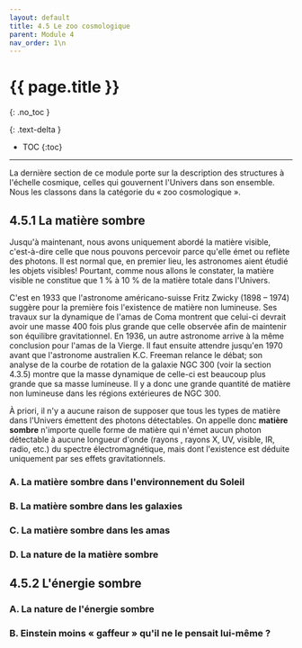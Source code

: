 ```yaml
---
layout: default
title: 4.5 Le zoo cosmologique
parent: Module 4
nav_order: 1\n
---
```


# {{ page.title }}
{: .no_toc }

{: .text-delta }
- TOC
{:toc}
---
La dernière section de ce module porte sur la description des structures à l'échelle cosmique, celles qui gouvernent l'Univers dans son ensemble. Nous les classons dans la catégorie du « zoo cosmologique ».

## 4.5.1 La matière sombre

Jusqu'à maintenant, nous avons uniquement abordé la matière visible, c'est-à-dire celle que nous pouvons percevoir parce qu'elle émet ou reflète des photons. Il est normal que, en premier lieu, les astronomes aient étudié les objets visibles! Pourtant, comme nous allons le constater, la matière visible ne constitue que 1 % à 10 % de la matière totale dans l'Univers.

C'est en 1933 que l'astronome américano-suisse Fritz Zwicky (1898 – 1974) suggère pour la première fois l'existence de matière non lumineuse. Ses travaux sur la dynamique de l'amas de Coma montrent que celui-ci devrait avoir une masse 400 fois plus grande que celle observée afin de maintenir son équilibre gravitationnel. En 1936, un autre astronome arrive à la même conclusion pour l'amas de la Vierge. Il faut ensuite attendre jusqu'en 1970 avant que l'astronome australien K.C. Freeman relance le débat; son analyse de la courbe de rotation de la galaxie NGC 300 (voir la section 4.3.5) montre que la masse dynamique de celle-ci est beaucoup plus grande que sa masse lumineuse. Il y a donc une grande quantité de matière non lumineuse dans les régions extérieures de NGC 300.

À priori, il n'y a aucune raison de supposer que tous les types de matière dans l'Univers émettent des photons détectables. On appelle donc **matière sombre** n'importe quelle forme de matière qui n'émet aucun photon détectable à aucune longueur d'onde (rayons , rayons X, UV, visible, IR, radio, etc.) du spectre électromagnétique, mais dont l'existence est déduite uniquement par ses effets gravitationnels.


### A. La matière sombre dans l'environnement du Soleil
### B. La matière sombre dans les galaxies
### C. La matière sombre dans les amas
### D. La nature de la matière sombre

## 4.5.2 L'énergie sombre
### A. La nature de l'énergie sombre
### B. Einstein moins « gaffeur » qu'il ne le pensait lui-même ?
